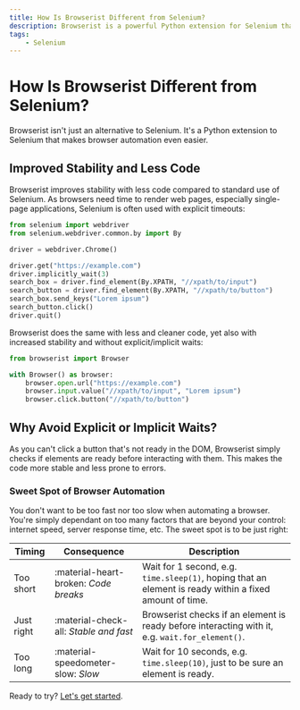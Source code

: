 ```yaml
---
title: How Is Browserist Different from Selenium?
description: Browserist is a powerful Python extension for Selenium that makes web scraping and browser automation even easier, more stable, and with less code.
tags:
    - Selenium
---
```


# How Is Browserist Different from Selenium?
Browserist isn't just an alternative to Selenium. It's a Python extension to Selenium that makes browser automation even easier.

## Improved Stability and Less Code
Browserist improves stability with less code compared to standard use of Selenium. As browsers need time to render web pages, especially single-page applications, Selenium is often used with explicit timeouts:

```python title="With Selenium" linenums="1"
from selenium import webdriver
from selenium.webdriver.common.by import By

driver = webdriver.Chrome()

driver.get("https://example.com")
driver.implicitly_wait(3)
search_box = driver.find_element(By.XPATH, "//xpath/to/input")
search_button = driver.find_element(By.XPATH, "//xpath/to/button")
search_box.send_keys("Lorem ipsum")
search_button.click()
driver.quit()
```

Browserist does the same with less and cleaner code, yet also with increased stability and without explicit/implicit waits:

```python title="With Browserist" linenums="1"
from browserist import Browser

with Browser() as browser:
    browser.open.url("https://example.com")
    browser.input.value("//xpath/to/input", "Lorem ipsum")
    browser.click.button("//xpath/to/button")
```

## Why Avoid Explicit or Implicit Waits?
As you can't click a button that's not ready in the DOM, Browserist simply checks if elements are ready before interacting with them. This makes the code more stable and less prone to errors.

### Sweet Spot of Browser Automation
You don't want to be too fast nor too slow when automating a browser. You're simply dependant on too many factors that are beyond your control: internet speed, server response time, etc. The sweet spot is to be just right:

<div id="comparison-table"></div>

| Timing     | Consequence                            | Description                                                                                             |
| ---------- | -------------------------------------- | ------------------------------------------------------------------------------------------------------- |
| Too short  | :material-heart-broken: _Code breaks_  | Wait for 1 second, e.g. `time.sleep(1)`, hoping that an element is ready within a fixed amount of time. |
| Just right | :material-check-all: _Stable and fast_ | Browserist checks if an element is ready before interacting with it, e.g. `wait.for_element()`.         |
| Too long   | :material-speedometer-slow: _Slow_     | Wait for 10 seconds, e.g. `time.sleep(10)`, just to be sure an element is ready.                        |

Ready to try? [Let's get started](./getting-started/index.md).
